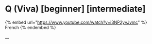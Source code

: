 # Q (Viva) \[beginner] \[intermediate]

{% embed url="https://www.youtube.com/watch?v=i3NP2yvJvmc" %}
French
{% endembed %}

__
